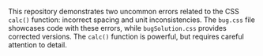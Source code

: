 This repository demonstrates two uncommon errors related to the CSS `calc()` function: incorrect spacing and unit inconsistencies. The `bug.css` file showcases code with these errors, while `bugSolution.css` provides corrected versions.  The `calc()` function is powerful, but requires careful attention to detail.